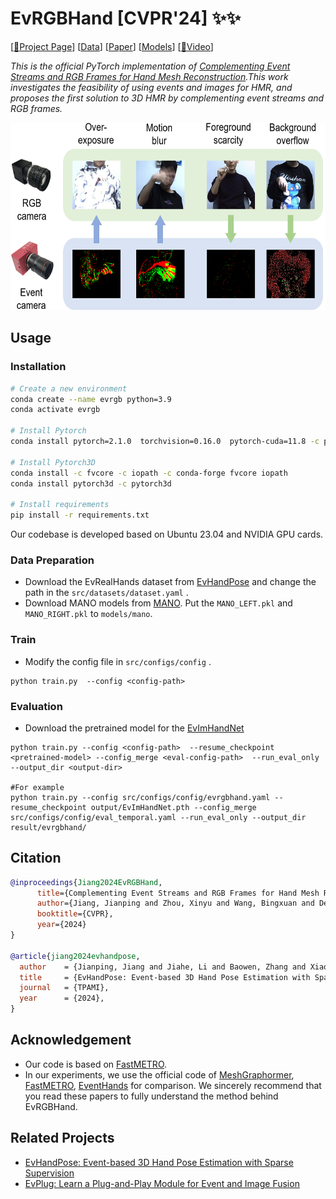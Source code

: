 # EvRGBHand [CVPR'24] ✨✨

[[:page_with_curl:Project Page](https://alanjiang98.github.io/evrgbhand.github.io/)]  [[Data](https://www.dropbox.com/scl/fo/fknqrn1jb2bh9088gqw8w/AFiaujVeKt36ee2Roc8q8VE?rlkey=21atcy255w45z3du2whz4uzpb&e=2&st=dfsiib22&dl=0)] [[Paper](https://arxiv.org/abs/2403.07346)] [[Models](https://drive.google.com/file/d/19dB8KSkdk502l4hZQUY3Eo24Vcw1tHBH/view?usp=drive_link)]
[[:movie_camera:Video](https://www.youtube.com/watch?v=cEVkQ10fWh0)]

*This is the official PyTorch implementation of [Complementing Event Streams and RGB Frames for Hand Mesh Reconstruction](https://github.com/AlanJiang98/EvRGBHand).This work investigates the feasibility of using events and images for HMR, and proposes the first solution to 3D HMR by complementing event streams and RGB frames.*
<div  align="center">    
<img src="figure/teaser.png" width="600" height="300" alt="teaser" /> 
</div>

## Usage 

### Installation
```bash
# Create a new environment
conda create --name evrgb python=3.9
conda activate evrgb

# Install Pytorch
conda install pytorch=2.1.0  torchvision=0.16.0  pytorch-cuda=11.8 -c pytorch -c nvidia

# Install Pytorch3D
conda install -c fvcore -c iopath -c conda-forge fvcore iopath
conda install pytorch3d -c pytorch3d

# Install requirements
pip install -r requirements.txt
```
Our codebase is developed based on Ubuntu 23.04 and NVIDIA GPU cards. 


### Data Preparation
- Download the EvRealHands dataset from [EvHandPose](https://alanjiang98.github.io/evhandpose.github.io/) and change the path in the ``src/datasets/dataset.yaml`` .
- Download MANO models from [MANO](https://mano.is.tue.mpg.de/download.php). Put the ```MANO_LEFT.pkl``` and ```MANO_RIGHT.pkl``` to ```models/mano```.

### Train
- Modify the config file in ``src/configs/config`` .

```shell
python train.py  --config <config-path> 
```

### Evaluation

- Download the pretrained model for the [EvImHandNet](https://drive.google.com/file/d/19dB8KSkdk502l4hZQUY3Eo24Vcw1tHBH/view?usp=drive_link)
```shell
python train.py --config <config-path>  --resume_checkpoint <pretrained-model> --config_merge <eval-config-path>  --run_eval_only --output_dir <output-dir>

#For example 
python train.py --config src/configs/config/evrgbhand.yaml --resume_checkpoint output/EvImHandNet.pth --config_merge src/configs/config/eval_temporal.yaml --run_eval_only --output_dir result/evrgbhand/
```

## Citation

```bibtex
@inproceedings{Jiang2024EvRGBHand,
      title={Complementing Event Streams and RGB Frames for Hand Mesh Reconstruction}, 
      author={Jiang, Jianping and Zhou, Xinyu and Wang, Bingxuan and Deng, Xiaoming and Xu, Chao and Shi, Boxin},
      booktitle={CVPR},
      year={2024}
}

@article{jiang2024evhandpose,
  author    = {Jianping, Jiang and Jiahe, Li and Baowen, Zhang and Xiaoming, Deng and Boxin, Shi},
  title     = {EvHandPose: Event-based 3D Hand Pose Estimation with Sparse Supervision},
  journal   = {TPAMI},
  year      = {2024},
}
```

## Acknowledgement
- Our code is based on [FastMETRO](https://github.com/postech-ami/FastMETRO). 
- In our experiments, we use the official code of [MeshGraphormer](https://github.com/microsoft/MeshGraphormer), [FastMETRO](https://github.com/postech-ami/FastMETRO), [EventHands](https://github.com/r00tman/EventHands) for comparison. We sincerely recommend that you read these papers to fully understand the method behind EvRGBHand.

## Related Projects
- [EvHandPose: Event-based 3D Hand Pose Estimation with Sparse Supervision](https://alanjiang98.github.io/evhandpose.github.io/)
- [EvPlug: Learn a Plug-and-Play Module for Event and Image Fusion](https://arxiv.org/abs/2312.16933)